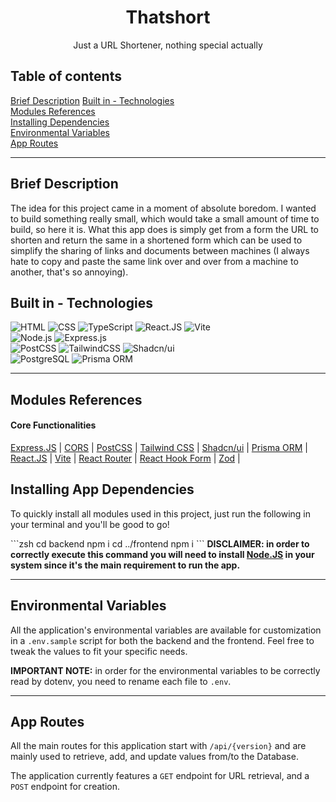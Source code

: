 <h1 align = "center">Thatshort</h1>
<p align = "center">Just a URL Shortener, nothing special actually</p>

<h2>Table of contents</h2>
<a href = "brief-description">Brief Description</a>
<a href = "#built-in">Built in - Technologies</a><br>
<a href = "#modules-references">Modules References</a><br>
<a href = "#installing-dependencies">Installing Dependencies</a><br>
<a href = "#environmental-variables">Environmental Variables</a><br>
<a href = "#app-routes">App Routes</a><br>
<hr>

<h2 id = "brief-description">Brief Description</h2>
<p><p>The idea for this project came in a moment of absolute boredom. I wanted to build something really small, which would take a small amount of time to build, so here it is. What this app does is simply get from a form the URL to shorten and return the same in a shortened form which can be used to simplify the sharing of links and documents between machines (I always hate to copy and paste the same link over and over from a machine to another, that's so annoying).</p></p>

<h2 id = "built-in">Built in - Technologies</h2>
<img src = "https://img.shields.io/badge/HTML5-E34F26?style=for-the-badge&logo=html5&logoColor=white" alt = "HTML">
<img src = "https://img.shields.io/badge/CSS3-1572B6?style=for-the-badge&logo=css3&logoColor=white" alt = "CSS">
<img src = "https://img.shields.io/badge/TypeScript-007ACC?style=for-the-badge&logo=typescript&logoColor=white" alt = "TypeScript">
<img src = "https://img.shields.io/badge/React-20232A?style=for-the-badge&logo=react&logoColor=61DAFB" alt = "React.JS">
<img src = "https://img.shields.io/badge/Vite-B73BFE?style=for-the-badge&logo=vite&logoColor=FFD62E" alt = "Vite">
<br>
<img src = "https://img.shields.io/badge/Node%20js-339933?style=for-the-badge&logo=nodedotjs&logoColor=white" alt = "Node.js">
<img src = "https://img.shields.io/badge/Express%20js-000000?style=for-the-badge&logo=express&logoColor=white" alt = "Express.js">
<br>
<img src = "https://img.shields.io/badge/postcss-DD3A0A?style=for-the-badge&logo=postcss&logoColor=white" alt = "PostCSS">
<img src = "https://img.shields.io/badge/Tailwind_CSS-38B2AC?style=for-the-badge&logo=tailwind-css&logoColor=white" alt = "TailwindCSS">
<img src = "https://img.shields.io/badge/shadcn%2Fui-000000?style=for-the-badge&logo=shadcnui&logoColor=white" alt = "Shadcn/ui">
<br>
<img src = "https://img.shields.io/badge/PostgreSQL-316192?styl" alt = "PostgreSQL">
<img src = "https://img.shields.io/badge/Prisma-3982CE?style=for-the-badge&logo=Prisma&logoColor=white" alt = "Prisma ORM">
<hr>

<h2 id = "modules-references">Modules References</h2>
<h4>Core Functionalities</h4>
<a href = "https://expressjs.com/en/4x/api.html#express">Express.JS</a> |
<a href = "https://www.npmjs.com/package/cors">CORS</a> |
<a href = "https://postcss.org/">PostCSS</a> |
<a href = "https://tailwindcss.com/docs/installation">Tailwind CSS</a> |
<a href = "https://ui.shadcn.com">Shadcn/ui</a> |
<a href = "https://www.prisma.io/docs/getting-started/quickstart">Prisma ORM</a> |
<a href = "https://react.dev">React.JS</a> |
<a href = "https://vite.dev">Vite</a> |
<a href = "https://reactrouter.com">React Router</a> |
<a href = "https://react-hook-form.com">React Hook Form</a> |
<a href = "https://zod.dev">Zod</a> |

<h2 id = "installing-dependencies">Installing App Dependencies</h2>
<p>To quickly install all modules used in this project, just run the following in your terminal and you'll be good to go!</p>
```zsh
cd backend
npm i
cd ../frontend
npm i
```
<b>DISCLAIMER: in order to correctly execute this command you will need to install <a href = "https://nodejs.org/en/download/package-manager">Node.JS</a> in your system since it's the main requirement to run the app.</b>
<hr>

<h2 id = "environmental-variables">Environmental Variables</h2>
<p>All the application's environmental variables are available for customization in a <code>.env.sample</code> script for both the backend and the frontend. Feel free to tweak the values to fit your specific needs.</p>
<b>IMPORTANT NOTE:</b> <span>in order for the environmental variables to be correctly read by dotenv, you need to rename each file to <code>.env</code>.</span>
<hr>

<h2 id = "app-routes">App Routes</h2>
<p>All the main routes for this application start with <code>/api/{version}</code> and are mainly used to retrieve, add, and update values from/to the Database.</p>
<p>The application currently features a <code>GET</code> endpoint for URL retrieval, and a <code>POST</code> endpoint for creation.</p>
